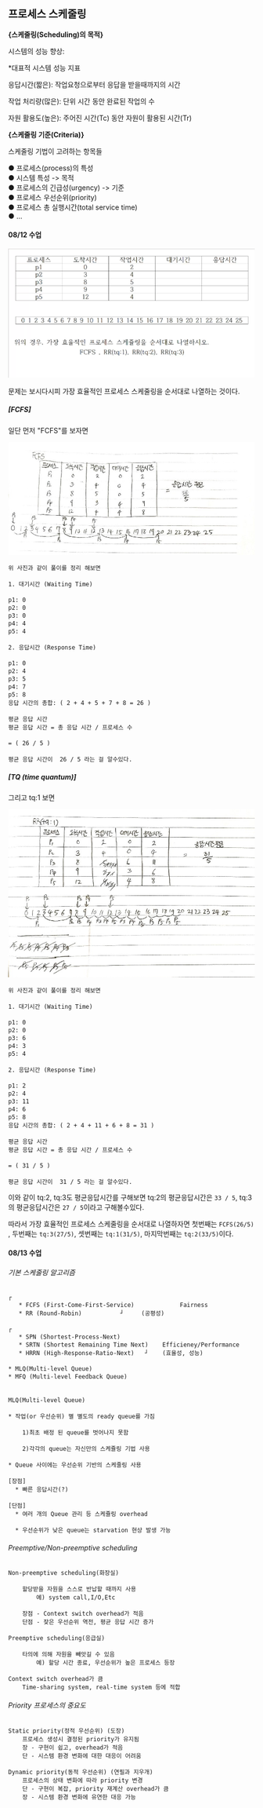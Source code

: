 ## 프로세스 스케줄링

**{스케줄링(Scheduling)의 목적}**

시스템의 성능 향상:

*대표적 시스템 성능 지표

응답시간(짧은): 
 작업요청으로부터 응답을 받을때까지의 시간

작업 처리량(많은):
 단위 시간 동안 완료된 작업의 수

자원 활용도(높은):
 주어진 시간(Tc) 동안 자원이 활용된 시간(Tr)

**{스케줄링 기준(Criteria)}**

스케줄링 기법이 고려하는 항목들

● 프로세스(process)의 특성 <br>
● 시스템 특성 -> 목적 <br>
● 프로세스의 긴급성(urgency) -> 기준 <br>
● 프로세스 우선순위(priority) <br>
● 프로세스 총 실행시간(total service time) <br>
● ...


#### 08/12 수업
![수업내용문제](https://github.com/junhee23314/school/blob/main/%ED%94%84%EB%A1%9C%EC%84%B8%EC%8A%A4%20%EC%8A%A4%EC%BC%80%EC%A4%84%EB%A7%81_%EC%88%98%EC%97%85%EB%82%B4%EC%9A%A9/img/2024-0812_%EC%88%98%EC%97%85%EB%82%B4%EC%9A%A9%EB%AC%B8%EC%A0%9C.png)

문제는 보시다시피 가장 효율적인 프로세스 스케줄링을 순서대로 나열하는 것이다.



##### [FCFS]
일단 먼저 "FCFS"를 보자면

![스케줄링문제풀이(FCFS)](https://github.com/junhee23314/school/blob/main/%ED%94%84%EB%A1%9C%EC%84%B8%EC%8A%A4%20%EC%8A%A4%EC%BC%80%EC%A4%84%EB%A7%81_%EC%88%98%EC%97%85%EB%82%B4%EC%9A%A9/img/%EC%8A%A4%EC%BC%80%EC%A4%84%EB%A7%81%EB%AC%B8%EC%A0%9C%ED%92%80%EC%9D%B4(FCFS).jpg)

```
위 사진과 같이 풀이를 정리 해보면

1. 대기시간 (Waiting Time)

p1: 0
p2: 0
p3: 0
p4: 4
p5: 4

2. 응답시간 (Response Time)

p1: 0
p2: 4
p3: 5
p4: 7
p5: 8
응답 시간의 총합: ( 2 + 4 + 5 + 7 + 8 = 26 )

평균 응답 시간 
평균 응답 시간 = 총 응답 시간 / 프로세스 수

= ( 26 / 5 )

평균 응답 시간이  26 / 5 라는 걸 알수있다.
```

##### [TQ (time quantum)]
그리고 tq:1 보면

![스케줄링문제풀이(tq1)](https://github.com/junhee23314/school/blob/main/%ED%94%84%EB%A1%9C%EC%84%B8%EC%8A%A4%20%EC%8A%A4%EC%BC%80%EC%A4%84%EB%A7%81_%EC%88%98%EC%97%85%EB%82%B4%EC%9A%A9/img/%EC%8A%A4%EC%BC%80%EC%A4%84%EB%A7%81%EB%AC%B8%EC%A0%9C%ED%92%80%EC%9D%B4(tq1).jpg)

```
위 사진과 같이 풀이를 정리 해보면

1. 대기시간 (Waiting Time)

p1: 0
p2: 0
p3: 6
p4: 3
p5: 4

2. 응답시간 (Response Time)

p1: 2
p2: 4
p3: 11
p4: 6
p5: 8
응답 시간의 총합: ( 2 + 4 + 11 + 6 + 8 = 31 )

평균 응답 시간 
평균 응답 시간 = 총 응답 시간 / 프로세스 수

= ( 31 / 5 )

평균 응답 시간이  31 / 5 라는 걸 알수있다.
```
이와 같이 tq:2, tq:3도 평균응답시간를 구해보면
tq:2의 평균응답시간은 ` 33 / 5 `,
tq:3의 평균응답시간은 ` 27 / 5 `이라고 구해볼수있다.


따라서 가장 효율적인 프로세스 스케줄링을 순서대로 나열하자면
첫번째는 `FCFS(26/5)` , 두번째는 `tq:3(27/5)`, 
셋번째는 `tq:1(31/5)`, 마지막번째는 `tq:2(33/5)`이다.


#### 08/13 수업
###### 기본 스케줄링 알고리즘
```
┌
   * FCFS (First-Come-First-Service)             Fairness
   * RR (Round-Robin)			┘  	  (공평성)

┌
   * SPN (Shortest-Process-Next)
   * SRTN (Shortest Remaining Time Next)   	Efficieney/Performance
   * HRRN (High-Response-Ratio-Next)   ┘ 	(효율성, 성능)
								
* MLQ(Multi-level Queue)
* MFQ (Multi-level Feedback Queue)


MLQ(Multi-level Queue)

* 작업(or 우선순위) 별 별도의 ready queue를 가짐
	
	1)최초 배정 된 queue를 벗어나지 못함

  	2)각각의 queue는 자신만의 스케쥴링 기법 사용

* Queue 사이에는 우선순위 기반의 스케줄링 사용

[장점]
  * 빠른 응답시간(?)

[단점]
  * 여러 개의 Queue 관리 등 스케쥴링 overhead
  
  * 우선순위가 낮은 queue는 starvation 현상 발생 가능
```
###### Preemptive/Non-preemptive scheduling
```
Non-preemptive scheduling(화장실)
	
 	할당받을 자원을 스스로 반납할 때까지 사용
		예) system call,I/O,Etc
	
	장점 - Context switch overhead가 적음
	단점 - 잦은 우선순위 역전, 평균 응답 시간 증가

Preemptive scheduling(응급실)
	
	타의에 의해 자원을 빼앗길 수 있음
		예) 할당 시간 종료, 우선순위가 높은 프로세스 등장
	
Context switch overhead가 큼
	Time-sharing system, real-time system 등에 적합

```
###### Priority 프로세스의 중요도
```
Static priority(정적 우선순위) (도장)
	프로세스 생성시 결정된 priority가 유지됨
	장 - 구현이 쉽고, overhead가 적음
	단 - 시스템 환경 변화에 대한 대응이 어려움

Dynamic priority(동적 우선순위) (연필과 지우개)
	프로세스의 상태 변화에 따라 priority 변경
	단 - 구현이 복잡, priority 재계산 overhead가 큼
	장 - 시스템 환경 변화에 유연한 대응 가능
```
